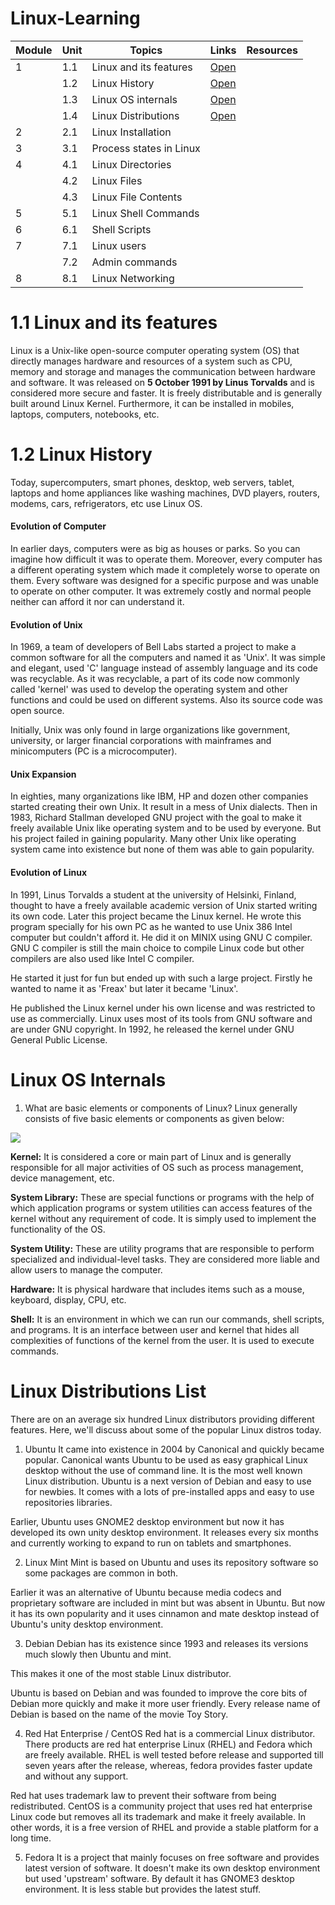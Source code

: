 # Linux-Learning
| Module 	| Unit 	| Topics                  	| Links 	| Resources 	|
|--------	|------	|-------------------------	|-------	|-----------	|
| 1      	| 1.1  	| Linux and its features  	|<a href="https://github.com/mayurrkukreja/Linux-Learning#11-linux-and-its-features">Open</a>       	|           	|
|        	| 1.2  	| Linux History      	|<a href="https://github.com/mayurrkukreja/Linux-Learning#12-linux-history">Open</a>       	|           	|
|        	| 1.3  	| Linux OS internals      	|<a href="https://github.com/mayurrkukreja/Linux-Learning#12-linux-history">Open</a>       	|           	|
|        	| 1.4  	| Linux Distributions     	|<a href="https://github.com/mayurrkukreja/Linux-Learning#linux-distributions-list">Open</a>       	|           	|
| 2      	| 2.1  	| Linux Installation      	|       	|           	|
| 3      	| 3.1  	| Process states in Linux 	|       	|           	|
| 4      	| 4.1  	| Linux Directories       	|       	|           	|
|        	| 4.2  	| Linux Files             	|       	|           	|
|        	| 4.3  	| Linux File Contents     	|       	|           	|
| 5      	| 5.1  	| Linux Shell Commands    	|       	|           	|
| 6      	| 6.1  	| Shell Scripts             	|       	|           	|
| 7      	| 7.1  	| Linux users             	|       	|           	|
|        	| 7.2  	| Admin commands          	|       	|           	|
| 8      	| 8.1  	| Linux Networking        	|       	|           	|


# 1.1 Linux and its features

Linux is a Unix-like open-source computer operating system (OS) 
that directly manages hardware and resources of a system such as CPU, 
memory and storage and manages the communication between hardware and software. It was released on 
**5 October 1991 by Linus Torvalds** and is considered more secure and faster. 
It is freely distributable and is generally built around Linux Kernel. 
Furthermore, it can be installed in mobiles, laptops, computers, notebooks, etc.


# 1.2 Linux History

Today, supercomputers, smart phones, desktop, web servers, tablet, laptops and home appliances like washing machines, DVD players, routers, modems, cars, refrigerators, etc use Linux OS.

#### Evolution of Computer
In earlier days, computers were as big as houses or parks. So you can imagine how difficult it was to operate them. Moreover, every computer has a different operating system which made it completely worse to operate on them. Every software was designed for a specific purpose and was unable to operate on other computer. It was extremely costly and normal people neither can afford it nor can understand it.

#### Evolution of Unix
In 1969, a team of developers of Bell Labs started a project to make a common software for all the computers and named it as 'Unix'. It was simple and elegant, used 'C' language instead of assembly language and its code was recyclable. As it was recyclable, a part of its code now commonly called 'kernel' was used to develop the operating system and other functions and could be used on different systems. Also its source code was open source.

Initially, Unix was only found in large organizations like government, university, or larger financial corporations with mainframes and minicomputers (PC is a microcomputer).

#### Unix Expansion
In eighties, many organizations like IBM, HP and dozen other companies started creating their own Unix. It result in a mess of Unix dialects. Then in 1983, Richard Stallman developed GNU project with the goal to make it freely available Unix like operating system and to be used by everyone. But his project failed in gaining popularity. Many other Unix like operating system came into existence but none of them was able to gain popularity.

#### Evolution of Linux
In 1991, Linus Torvalds a student at the university of Helsinki, Finland, thought to have a freely available academic version of Unix started writing its own code. Later this project became the Linux kernel. He wrote this program specially for his own PC as he wanted to use Unix 386 Intel computer but couldn't afford it. He did it on MINIX using GNU C compiler. GNU C compiler is still the main choice to compile Linux code but other compilers are also used like Intel C compiler.

He started it just for fun but ended up with such a large project. Firstly he wanted to name it as 'Freax' but later it became 'Linux'.

He published the Linux kernel under his own license and was restricted to use as commercially. Linux uses most of its tools from GNU software and are under GNU copyright. In 1992, he released the kernel under GNU General Public License.


# Linux OS Internals
1. What are basic elements or components of Linux?
Linux generally consists of five basic elements or components as given below: 
<img src="https://s3.ap-south-1.amazonaws.com/myinterviewtrainer-domestic/public_assets/assets/000/000/304/original/Linux_System_Architecture.png?1618826318">

**Kernel:** It is considered a core or main part of Linux and is generally responsible for all major activities of OS such as process management, device management, etc.  

**System Library:** These are special functions or programs with the help of which application programs or system utilities can access features of the kernel without any requirement of code. It is simply used to implement the functionality of the OS. 

**System Utility:** These are utility programs that are responsible to perform specialized and individual-level tasks. They are considered more liable and allow users to manage the computer.  

**Hardware:** It is physical hardware that includes items such as a mouse, keyboard, display, CPU, etc. 

**Shell:** It is an environment in which we can run our commands, shell scripts, and programs. It is an interface between user and kernel that hides all complexities of functions of the kernel from the user. It is used to execute commands.


# Linux Distributions List
There are on an average six hundred Linux distributors providing different features. Here, we'll discuss about some of the popular Linux distros today.

1) Ubuntu
It came into existence in 2004 by Canonical and quickly became popular. Canonical wants Ubuntu to be used as easy graphical Linux desktop without the use of command line. It is the most well known Linux distribution. Ubuntu is a next version of Debian and easy to use for newbies. It comes with a lots of pre-installed apps and easy to use repositories libraries.

Earlier, Ubuntu uses GNOME2 desktop environment but now it has developed its own unity desktop environment. It releases every six months and currently working to expand to run on tablets and smartphones.

2) Linux Mint
Mint is based on Ubuntu and uses its repository software so some packages are common in both.

Earlier it was an alternative of Ubuntu because media codecs and proprietary software are included in mint but was absent in Ubuntu. But now it has its own popularity and it uses cinnamon and mate desktop instead of Ubuntu's unity desktop environment.

3) Debian
Debian has its existence since 1993 and releases its versions much slowly then Ubuntu and mint.

This makes it one of the most stable Linux distributor.

Ubuntu is based on Debian and was founded to improve the core bits of Debian more quickly and make it more user friendly. Every release name of Debian is based on the name of the movie Toy Story.

4) Red Hat Enterprise / CentOS
Red hat is a commercial Linux distributor. There products are red hat enterprise Linux (RHEL) and Fedora which are freely available. RHEL is well tested before release and supported till seven years after the release, whereas, fedora provides faster update and without any support.

Red hat uses trademark law to prevent their software from being redistributed. CentOS is a community project that uses red hat enterprise Linux code but removes all its trademark and make it freely available. In other words, it is a free version of RHEL and provide a stable platform for a long time.

5) Fedora
It is a project that mainly focuses on free software and provides latest version of software. It doesn't make its own desktop environment but used 'upstream' software. By default it has GNOME3 desktop environment. It is less stable but provides the latest stuff.
